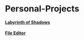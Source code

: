 # Personal-Projects

#### [Labyrinth of Shadows](https://github.com/Guilhermepp4/Labyrinth-of-Shadows)
#### [File Editor](https://github.com/Guilhermepp4/File-Editor)

